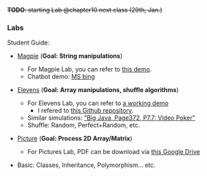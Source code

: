 
~~**TODO**: starting Lab @chapter10 next class (29th, Jan.)~~

### Labs

Student Guide: 

- [Magpie](https://secure-media.collegeboard.org/digitalServices/pdf/ap/ap-compscia-magpie-lab-student-guide.pdf) (**Goal: String manipulations**)
  - For Magpie Lab, you can refer to [this demo](https://github.com/jvperrin/magpie-lab/blob/master/magpie-starter-code/activity4/Magpie4.java).
  - Chatbot demo: [MS bing](https://www.bing.com/)

- [Elevens](https://secure-media.collegeboard.org/digitalServices/pdf/ap/ap-compscia-elevens-lab-student-guide.pdf) (**Goal: Array manipulations, shuffle algorithms**)
  - For Elevens Lab, you can refer to [a working demo](https://github.com/lei-hsia/ap/tree/main/Activity-9)
    - I refered to [this Github repository](https://github.com/akusleika/Elevens-Lab).
  - Similar simulations: ["Big Java, Page372, P7.7: Video Poker"](https://github.com/lei-hsia/ap/blob/main/Achtung/7.videoPoker.png)
  - Shuffle: Random, Perfect+Random, etc.
- [Picture](https://secure-media.collegeboard.org/digitalServices/pdf/ap/picture-lab-studentguide.pdf) (**Goal: Process 2D Array/Matrix**)
  - For Pictures Lab, PDF can be download via [this Google Drive](https://drive.google.com/file/d/1iwl_m6qbRkNA_INbEm-YaVIrNaSlMfRj/view?usp=sharing)

- Basic: Classes, Inheritance, Polymorphism... etc.
